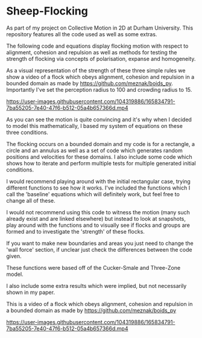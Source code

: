 # Sheep-Flocking
As part of my project on Collective Motion in 2D at Durham University. This repository features all the code used as well as some extras. 

The following code and equations display flocking motion with respect to alignment, cohesion and repulsion as well as methods 
for testing the strength of flocking via concepts of polarisation, expanse and homogeneity. 

As a visual representation of the strength of these three simple rules we show a video of a flock which obeys alignment, 
cohesion and repulsion in a bounded domain as made by https://github.com/meznak/boids_py. Importantly I've set the perception
radius to 100 and crowding radius to 15.

https://user-images.githubusercontent.com/104319886/165834791-7ba55205-7e40-47f6-b512-05a4b657366d.mp4

As you can see the motion is quite convincing and it's why when I decided to model this mathematically, I based my system of equations on 
these three conditions.

The flocking occurs on a bounded domain and my code is for a rectangle, a circle and an annulus as well as a set of code which generates
random positions and velocities for these domains.
I also include some code which shows how to iterate and perform multiple tests for multiple generated initial conditions.

I would recommend playing around with the initial rectangular case, trying different functions to see how it works. I've included
the functions which I call the 'baseline' equations which will definitely work, but feel free to change all of these. 

I would not recommend using this code to witness the motion (many such already exist and are linked elsewhere) but instead
to look at snapshots, play around with the functions and to visually see if flocks and groups are formed and to investigate the 
'strength' of these flocks. 

If you want to make new boundaries and areas you just need to change the 'wall force' section, if unclear just check the differences between
the code given. 

These functions were based off of the Cucker-Smale and Three-Zone model.

I also include some extra results which were implied, but not necessarily shown in my paper.

 
This is a video of a flock which obeys alignment, cohesion and repulsion in a bounded domain as made by https://github.com/meznak/boids_py

https://user-images.githubusercontent.com/104319886/165834791-7ba55205-7e40-47f6-b512-05a4b657366d.mp4

